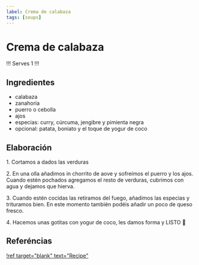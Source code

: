 ```yaml
---
label: Crema de calabaza
tags: [soups]
---
```


# Crema de calabaza

!!!
Serves 1
!!!

## Ingredientes

- calabaza
- zanahoria
- puerro o cebolla
- ajos
- especias: curry, cúrcuma, jengibre y pimienta negra
- opcional: patata, boniato y el toque de yogur de coco


## Elaboración


1️. Cortamos a dados las verduras

2️. En una olla añadimos in chorrito de aove y sofreímos el puerro y los ajos. Cuando estén pochados agregamos el resto de verduras, cubrimos con agua y dejamos que hierva.

3️. Cuando estén cocidas las retiramos del fuego, añadimos las especias y trituramos bien. En este momento también podéis añadir un poco de queso fresco.

4️. Hacemos unas gotitas con yogur de coco, les damos forma y LISTO 🧡

## Referéncias

[!ref target="blank" text="Recipe"](https://www.instagram.com/p/CkOk3MlIevw/)


